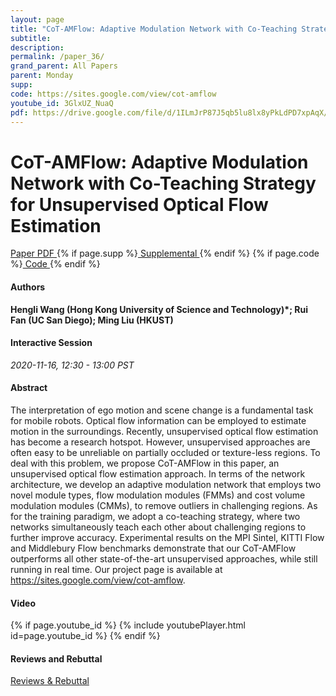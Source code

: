 ```yaml
---
layout: page
title: "CoT-AMFlow: Adaptive Modulation Network with Co-Teaching Strategy for Unsupervised Optical Flow Estimation"
subtitle: 
description:
permalink: /paper_36/
grand_parent: All Papers
parent: Monday
supp: 
code: https://sites.google.com/view/cot-amflow
youtube_id: 3GlxUZ_NuaQ
pdf: https://drive.google.com/file/d/1ILmJrP87J5qb5lu8lx8yPkLdPD7xpAqX/view
---
```


# CoT-AMFlow: Adaptive Modulation Network with Co-Teaching Strategy for Unsupervised Optical Flow Estimation

<a href="https://drive.google.com/file/d/1ILmJrP87J5qb5lu8lx8yPkLdPD7xpAqX/view" target="_blank" rel="noopener noreferrer" class="btn btn-blue"><i class="fa fa-file-text-o" aria-hidden="true"></i> Paper PDF </a> {% if page.supp %}<a href="" target="_blank" rel="noopener noreferrer" class="btn btn-green"><i class="fa fa-file-text-o" aria-hidden="true"></i> Supplemental </a>{% endif %} {% if page.code %}<a href="https://sites.google.com/view/cot-amflow" target="_blank" rel="noopener noreferrer" class="btn"><i class="fa fa-github" aria-hidden="true"></i> Code </a>{% endif %} 

#### Authors
**Hengli Wang (Hong Kong University of Science and Technology)*; Rui Fan (UC San Diego); Ming Liu (HKUST)**

#### Interactive Session
*2020-11-16, 12:30 - 13:00 PST* 

#### Abstract
The interpretation of ego motion and scene change is a fundamental task for mobile robots. Optical flow information can be employed to estimate motion in the surroundings. Recently, unsupervised optical flow estimation has become a research hotspot.  However, unsupervised approaches are often easy to be unreliable on partially occluded or texture-less regions. To deal with this problem, we propose CoT-AMFlow in this paper, an unsupervised optical flow estimation approach. In terms of the network architecture, we develop an adaptive modulation network that employs two novel module types, flow modulation modules (FMMs) and cost volume modulation modules (CMMs), to remove outliers in challenging regions. As for the training paradigm, we adopt a co-teaching strategy, where two networks simultaneously teach each other about challenging regions to further improve accuracy. Experimental results on the MPI Sintel, KITTI Flow and Middlebury Flow benchmarks demonstrate that our CoT-AMFlow outperforms all other state-of-the-art unsupervised approaches, while still running in real time. Our project page is available at <a href="https://sites.google.com/view/cot-amflow" target="_blank">https://sites.google.com/view/cot-amflow</a>.

#### Video
{% if page.youtube_id %}
{% include youtubePlayer.html id=page.youtube_id %}
{% endif %}

#### Reviews and Rebuttal
<a href="" target="_blank" rel="noopener noreferrer" class="btn btn-purple"><i class="fa fa-pencil-square-o" aria-hidden="true"></i> Reviews & Rebuttal </a>

